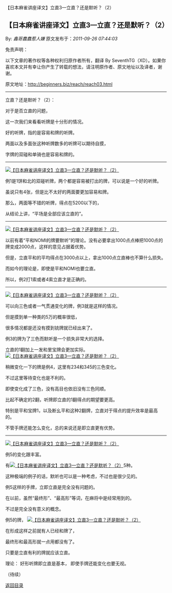 【日本麻雀讲座译文】立直3—立直？还是默听？（2）
## 【日本麻雀讲座译文】立直3—立直？还是默听？（2）

By: *鑫哥蠢蠢惹人嫌* 原文发布于：*2011-09-26 07:44:03*

免责声明：

以下文章的著作权等各种权利归原作者所有，翻译 By
SeventhTG（XD）。如果你喜欢本文并有幸让你产生了转载的想法，请注明原作者、原文地址以及译者，谢谢。

原文地址：http://beginners.biz/reach/reach03.html

------------------------------------------------------------------------------------

立直？还是默听？（2）：

对于是否立直的问题，

这一次我们来看看听牌是十分形的情况。

好的听牌，指的是容易和牌的听牌。

两面以及多面张这种听牌数多的听牌可以期待自摸，

字牌的双碰和单骑也是容易和牌的。

------------------------------------------------------------------------------------
[![【日本麻雀讲座译文】立直3&mdash;立直？还是默听？（2）](http://s14.sinaimg.cn/middle/7f78b76fgadcd481765ad&amp;690)](http://photo.blog.sina.com.cn/showpic.html#blogid=7f78b76f0100xehz&url=http://s14.sinaimg.cn/orignal/7f78b76fgadcd481765ad)

例1是1饼和北的双碰听牌，两个都是容易被打出的牌，可以说是一个好的听牌。

虽说只有4张，但是比不太好的两面要更加容易和牌。

那么，两面等不错的听牌，得点在5200以下的，

从结论上讲，“平场是全部应该立直的”。

------------------------------------------------------------------------------------
[![【日本麻雀讲座译文】立直3&mdash;立直？还是默听？（2）](http://s11.sinaimg.cn/middle/7f78b76fgadcd551695ca&amp;690)](http://photo.blog.sina.com.cn/showpic.html#blogid=7f78b76f0100xehz&url=http://s11.sinaimg.cn/orignal/7f78b76fgadcd551695ca)

以前有着“平和NOMI的牌要默听”的理论。没有必要拿出1000点点棒把1000点的牌变成2000点，这样的意见占据着优势。

但是，立直平和的平均得点在3000点以上，拿出1000点立直棒也不算什么损失。

而如今的理论是，即使是平和NOMI也要立直。

所以，例2打1索或者4索立直才是正确的。

------------------------------------------------------------------------------------
[![【日本麻雀讲座译文】立直3&mdash;立直？还是默听？（2）](http://s4.sinaimg.cn/middle/7f78b76fgadcd6cfb3913&amp;690)](http://photo.blog.sina.com.cn/showpic.html#blogid=7f78b76f0100xehz&url=http://s4.sinaimg.cn/orignal/7f78b76fgadcd6cfb3913)

可以向三色或者一气贯通变化的牌，例3就是这样的情况。

但是摸到单一种类的5万的概率很低，

很多情况都是还没有摸到铳牌就已经出来了。

例3的牌为了三色而默听是一个损失非常大的选择。

立直的1翻加上一发和里宝牌会更加实际。
[![【日本麻雀讲座译文】立直3&mdash;立直？还是默听？（2）](http://s8.sinaimg.cn/middle/7f78b76fgadcd77f2d2f7&amp;690)](http://photo.blog.sina.com.cn/showpic.html#blogid=7f78b76f0100xehz&url=http://s8.sinaimg.cn/orignal/7f78b76fgadcd77f2d2f7)

稍微变化一下的牌是例4，这里有234和345的三色变化。

不过这里等待变化也是不利的。

即使变化成了三色，没有高目也依旧没有三色同顺。

比起不确定的2翻，听牌即立直的1翻得点的期望要更高。

特别是平和宝牌1，以及断幺平和这种2翻牌，立直对于得点的提升效率是最高的。

不管手牌还能怎么变化，总的来说还是即立直更有优势。

------------------------------------------------------------------------------------
[![【日本麻雀讲座译文】立直3&mdash;立直？还是默听？（2）](http://s10.sinaimg.cn/middle/7f78b76fgadcd8a2813d9&amp;690)](http://photo.blog.sina.com.cn/showpic.html#blogid=7f78b76f0100xehz&url=http://s10.sinaimg.cn/orignal/7f78b76fgadcd8a2813d9)

例5的变化跟丰富。

有[![【日本麻雀讲座译文】立直3&mdash;立直？还是默听？（2）](http://s14.sinaimg.cn/middle/7f78b76fgadcd8cbd148d&amp;690)](http://photo.blog.sina.com.cn/showpic.html#blogid=7f78b76f0100xehz&url=http://s14.sinaimg.cn/orignal/7f78b76fgadcd8cbd148d)5种。

这种极端的例子的话，默听也可以是一种考虑，不过也是很少见的。

例5这样的手牌，立即立直是完全没有问题的。

在以前，虽然“最终形”、“最高形”等词，在麻将中是经常用到的。

不过是完全没有意义的概念。

例5的牌，
[![【日本麻雀讲座译文】立直3&mdash;立直？还是默听？（2）](http://s12.sinaimg.cn/middle/7f78b76fgadcd990cf0bb&amp;690)](http://photo.blog.sina.com.cn/showpic.html#blogid=7f78b76f0100xehz&url=http://s12.sinaimg.cn/orignal/7f78b76fgadcd990cf0bb)

在形成这样之前就有人已经和牌了，

最终形和最高形就一点用都没有了。

只要是立直有利的牌就应该立直。

理论：
好形听牌即立直是基本，
即使手牌还能变化也要无视。

（待续）

[返回目录](index.html)
